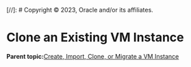 [//]: # Copyright © 2023, Oracle and/or its affiliates.

# Clone an Existing VM Instance

**Parent topic:**[Create, Import, Clone, or Migrate a VM Instance](../topics/create_clone_or_migrate_a_virtual_machine.md)


